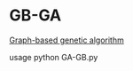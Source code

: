 # GB-GA
[Graph-based genetic algorithm](https://doi.org/10.26434/chemrxiv.7240751)
 
usage python GA-GB.py 
